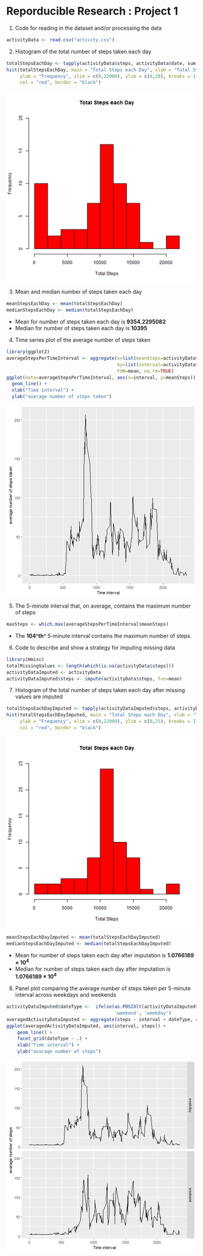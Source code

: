 Reporducible Research : Project 1
===================================


1. Code for reading in the dataset and/or processing the data


```r
activityData <- read.csv("activity.csv")
```

2. Histogram of the total number of steps taken each day


```r
totalStepsEachDay <- tapply(activityData$steps, activityData$date, sum, na.rm=TRUE)
hist(totalStepsEachDay, main = "Total Steps each Day", xlab = "Total Steps", 
     ylab = "Frequency", xlim = c(0,22000), ylim = c(0,20), breaks = 11, 
     col = "red", border = "black")
```

![plot of chunk unnamed-chunk-2](figure/unnamed-chunk-2-1.png)


3. Mean and median number of steps taken each day


```r
meanStepsEachDay <- mean(totalStepsEachDay)
medianStepsEachDay <- median(totalStepsEachDay)
```

* Mean for number of steps taken each day is **9354.2295082**
* Median for number of steps taken each day is **10395** 


4. Time series plot of the average number of steps taken


```r
library(ggplot2)
averageStepsPerTimeInterval <- aggregate(x=list(meanSteps=activityData$steps), 
                                         by=list(interval=activityData$interval),
                                         FUN=mean, na.rm=TRUE)
ggplot(data=averageStepsPerTimeInterval, aes(x=interval, y=meanSteps)) +
  geom_line() +
  xlab("Time interval") +
  ylab("average number of steps taken") 
```

![plot of chunk unnamed-chunk-4](figure/unnamed-chunk-4-1.png)



5. The 5-minute interval that, on average, contains the maximum number of steps


```r
maxSteps <- which.max(averageStepsPerTimeInterval$meanSteps)
```

* The **104^th^** 5-minute interval contains the maximum number of steps.


6. Code to describe and show a strategy for imputing missing data

```r
library(Hmisc)
totalMissingValues <- length(which(is.na(activityData$steps)))
activityDataImputed <- activityData
activityDataImputed$steps <- impute(activityData$steps, fun=mean)
```

7. Histogram of the total number of steps taken each day after missing values are imputed


```r
totalStepsEachDayImputed <- tapply(activityDataImputed$steps, activityDataImputed$date, sum, na.rm=TRUE)
hist(totalStepsEachDayImputed, main = "Total Steps each Day", xlab = "Total Steps", 
     ylab = "Frequency", xlim = c(0,22000), ylim = c(0,25), breaks = 11, 
     col = "red", border = "black")
```

![plot of chunk unnamed-chunk-7](figure/unnamed-chunk-7-1.png)

```r
meanStepsEachDayImputed <- mean(totalStepsEachDayImputed)
medianStepsEachDayImputed <- median(totalStepsEachDayImputed)
```

* Mean for number of steps taken each day after imputation is **1.0766189 &times; 10<sup>4</sup>**
* Median for number of steps taken each day after imputation is **1.0766189 &times; 10<sup>4</sup>** 


8. Panel plot comparing the average number of steps taken per 5-minute interval across weekdays and weekends


```r
activityDataImputed$dateType <-  ifelse(as.POSIXlt(activityDataImputed$date)$wday %in% c(0,6), 
                                        'weekend', 'weekday')
averagedActivityDataImputed <- aggregate(steps ~ interval + dateType, data=activityDataImputed, mean)
ggplot(averagedActivityDataImputed, aes(interval, steps)) + 
    geom_line() + 
    facet_grid(dateType ~ .) +
    xlab("Time interval") + 
    ylab("avarage number of steps")
```

![plot of chunk unnamed-chunk-8](figure/unnamed-chunk-8-1.png)
